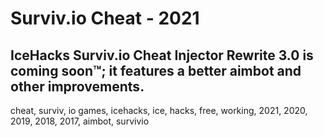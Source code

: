 # Surviv.io Cheat - 2021
## IceHacks Surviv.io Cheat Injector Rewrite 3.0 is coming soon™; it features a better aimbot and other improvements.




cheat, surviv, io games, icehacks, ice, hacks, free, working, 2021, 2020, 2019, 2018, 2017, aimbot, survivio
